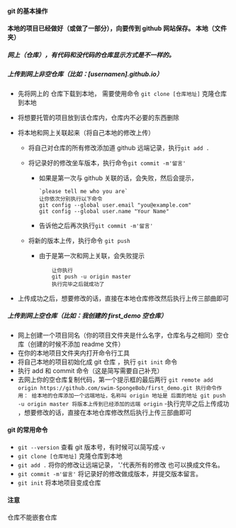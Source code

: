 #### git 的基本操作

#### 本地的项目已经做好（或做了一部分），向要传到 github 网站保存。 本地（文件夹）

##### 网上（仓库），有代码和没代码的仓库显示方式是不一样的。

##### 上传到网上非空仓库（比如：[usernamen].github.io）

- 先将网上的 仓库下载到本地， 需要使用命令 `git clone [仓库地址]` 克隆仓库到本地
- 将想要托管的项目放到该仓库内，仓库内不必要的东西删除
- 将本地和网上关联起来（将自己本地的修改上传）

  - 将自己对仓库的所有修改添加道 github 远端记录，执行`git add .`
  - 将记录好的修改坐车版本，执行命令`git commit -m'留言'`

    - 如果是第一次与 github 关联的话，会失败，然后会提示，
      ```shell
      `please tell me who you are`
      让你依次分别执行以下命令
      git config --global user.email "you@example.com"
      git config --global user.name "Your Name"
      ```
    - 告诉他之后再次执行`git commit -m'留言'`

  - 将新的版本上传，执行命令 `git push`
    - 由于是第一次和网上关联，会失败提示
      ```
          让你执行
          git push -u origin master
          执行完毕之后就成功了
      ```

- 上传成功之后，想要修改的话，直接在本地仓库修改然后执行上传三部曲即可

##### 上传到网上空仓库（比如：我创建的 first_demo 空仓库）

- 网上创建一个项目同名（你的项目文件夹是什么名字，仓库名与之相同）空仓库（创建的时候不添加 readme 文件）
- 在你的本地项目文件夹内打开命令行工具
- 将自己本地的项目初始化成 git 仓库 ，执行 `git init` 命令
- 执行 add 和 commit 命令（这是简写需要自己补充）
- 去网上你的空仓库复制代码，第一个提示框的最后两行
  `git remote add origin https://github.com/swim-SpongeBob/first_demo.git 执行命令作用： 给本地的仓库添加一个远端地址，名称叫 origin 地址是 后面的地址 git push -u origin master 将版本上传到已经添加的远端 origin` -执行完毕之后上传成功 ，想要修改的话，直接在本地仓库修改然后执行上传三部曲即可

#### git 的常用命令

- `git --version` 查看 git 版本号，有时候可以简写成`-v`
- `git clone [仓库地址]` 克隆仓库到本地
- `git add .` 将你的修改让远端记录， '.'代表所有的修改 也可以换成文件名。
- `git commit -m'留言'` 将记录好的修改做成版本，并提交版本留言。
- `git init` 将本地项目变成仓库

#### 注意

仓库不能嵌套仓库
